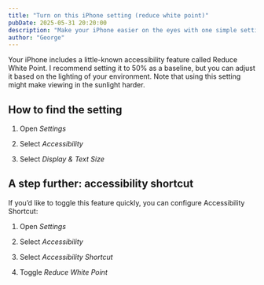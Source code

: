 ```yaml
---
title: "Turn on this iPhone setting (reduce white point)"
pubDate: 2025-05-31 20:20:00
description: "Make your iPhone easier on the eyes with one simple settings change"
author: "George"
---
```


Your iPhone includes a little-known accessibility feature called Reduce White Point. I recommend setting it to 50% as a baseline, but you can adjust it based on the lighting of your environment. Note that using this setting might make viewing in the sunlight harder.

## How to find the setting

1. Open _Settings_

2. Select _Accessibility_

3. Select _Display & Text Size_

## A step further: accessibility shortcut

If you’d like to toggle this feature quickly, you can configure Accessibility Shortcut:

1. Open _Settings_

2. Select _Accessibility_

3. Select _Accessibility Shortcut_

4. Toggle _Reduce White Point_
